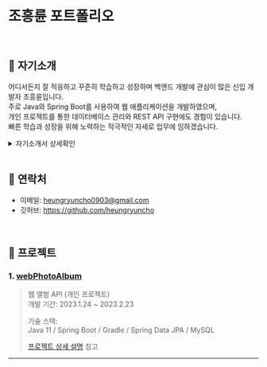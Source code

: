 # 조흥륜 포트폴리오

</br>

## :pushpin: 자기소개 
어디서든지 잘 적응하고  꾸준히 학습하고 성장하며 백엔드 개발에 관심이 많은 신입 개발자 조흥륜입니다.  
주로 Java와 Spring Boot를 사용하여 웹 애플리케이션을 개발하였으며,  
개인 프로젝트를 통한 데이터베이스 관리와 REST API 구현에도 경험이 있습니다.  
빠른 학습과 성장을 위해 노력하는 적극적인 자세로 업무에 임하겠습니다.  

<details>
<summary>자기소개서 상세확인</summary>
<div markdown="1">

안녕하세요, 조흥륜입니다. 백엔드 개발 분야에 관심이 많은 신입 개발자입니다.

📍저는 도전을 좋아하고 성장 가능성이 있는 분야에 관심이 있어 개발 분야를선택하게 되었습니다.  
이전에는 영어 학원에서 강사로 일하며, 책임감과 목표 달성을 위해 노력해왔습니다. 1년 만에 부원장의 타이틀을 얻었습니다.  
이후에는 필요로 하는 곳에서 함께 일하게 되어 인터넷 택배 배송 사업과 수산업에 관련된 업무를 수행했습니다.  
이 프로젝트는 코로나 시기를 예상하고 진행되지는 않았지만,  이 시기에 적절히 맞물려  
평균 100개에서 최대 300개의 택배 상품을 매일 출하할 수 있었습니다.  

이러한 경험을 통해, 저는 문제를 해결하고 목표를 달성하기 위해 적극적으로 노력하며, 성과를 내는 것에  
대한 쾌감을 느끼게 되었습니다. 하지만, 코로나가 장기화하면서  택배 업무가  감소하면서 일을 찾기 어려워지는 상황에서  
개발 분야에 대한 지원을 결심했습니다.  

📍프로젝트 경험으로는 자바와 스프링부트를 이용하고, MySQL을 데이터베이스로 사용하여, Rest API 기반의  
웹 앨범을 개발했습니다. 이 프로젝트는 디자이너와의 협업을 전제로, 약 3주간의 시간을 투자하여, 데이터베이스에  
앨범과 사진을 저장하고 삭제하며, 파일을 저장하고, 파일이 이미지인지 아닌지 확인하는 기능을 구현했습니다.  

Java 및 Spring 그리고 데이터베이스 관리를 위해 MySQL를 학습한 것에서 끝나지 않고 이를 프로젝트에 적용해보았습니다.  
또한 서버-클라이언트 아키텍처를 구축하면서 HTTP 메서드 및 요청 처리를 이해하는 것이 중요하다는 것을 느꼈습니다.  

Restful API를 생성하려면 CRUD 패턴에 따라 데이터에 대한 생성, 읽기, 업데이트 및 삭제 작업을 수행하는데  
명확하고 일관된 명명 규칙을 사용하면 API를 더 쉽게 사용하고 유지 관리할 수 있다는 것을 배웠습니다.  
또한 Postman을 사용하여 API 동작을 테스트하고 모니터링할 수 있습니다.  

📍제가 가진 성격상, 어디에서든지 적응하기 쉽고, 타인과 소통하기 좋은 장점이 있습니다.  
이는 수산업 일을 하면서, 다양한 사람들과 함께 일하면서 얻은 경험에서 비롯된 것입니다.  

📍더욱 성장하고 싶은 이유는, 지식의 깊이와 넓이를 늘리기 위해서입니다. 6개월간의 교육을 통해 개발을 배우고,  
현재는 책과 인터넷 강의를 통해 공부하고 있습니다. 이를 통해 빙산의 일각인 지식에서 전체적인 그림을  
볼 수 있게 되었습니다. 그리고 아직도 많은 것을 배워야 한다는 것을 느끼고 있습니다.  

입사 후에는 주어진 일에 최선을 다하고 겸손한 자세로 일하며, 꾸준히 학습하며  더 나은 개발자로 성장하고 싶습니다.  
또한, 팀원들과의 협업을 통해 더 나은 결과를 이루고, 회사의 발전에 기여하고 싶습니다.  
  
</div>
</details>

</br>

## :pushpin: 연락처
- 이메일: heungryuncho0903@gmail.com
- 깃허브: https://github.com/heungryuncho

</br>

## :pushpin: 프로젝트
### 1. [webPhotoAlbum](https://github.com/heungryuncho/photo_album)
>웹 앨범 API (개인 프로젝트)  
>개발 기간: 2023.1.24 ~ 2023.2.23
>  
>기술 스택:  
>Java 11 / Spring Boot / Gradle / Spring Data JPA /  MySQL
>  
>[프로젝트 상세 설명](https://github.com/heungryuncho/photo_album) 참고

---
